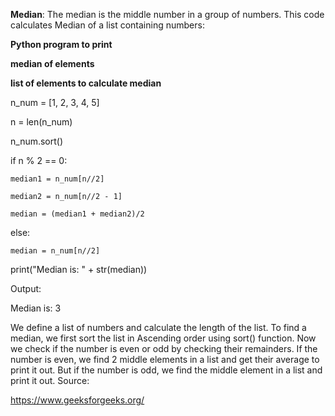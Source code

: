 **Median**: The median is the middle number in a group of numbers. This code calculates Median of a list containing numbers:

**Python program to print** 

**median of elements** 

**list of elements to calculate median** 

n_num = [1, 2, 3, 4, 5] 

n = len(n_num) 

n_num.sort()

if n % 2 == 0: 

	median1 = n_num[n//2] 
	
	median2 = n_num[n//2 - 1] 
	
	median = (median1 + median2)/2
	
else: 

	median = n_num[n//2] 
	
print("Median is: " + str(median))

Output:

Median is: 3

We define a list of numbers and calculate the length of the list. To find a median, we first sort the list in Ascending order using sort() function. Now we check if the number is even or odd by checking their remainders. If the number is even, we find 2 middle elements in a list and get their average to print it out. But if the number is odd, we find the middle element in a list and print it out.
Source: 

https://www.geeksforgeeks.org/
